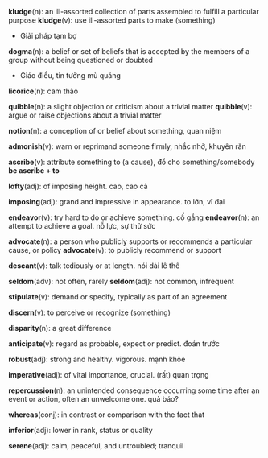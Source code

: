 **kludge**(n): an ill-assorted collection of parts assembled to fulfill a particular purpose
**kludge**(v): use ill-assorted parts to make (something)
- Giải pháp tạm bợ

**dogma**(n): a belief or set of beliefs that is accepted by the members of a group without being questioned or doubted
- Giáo điều, tin tưởng mù quáng

**licorice**(n): cam thảo

**quibble**(n): a slight objection or criticism about a trivial matter
**quibble**(v): argue or raise objections about a trivial matter

**notion**(n): a conception of or belief about something, quan niệm

**admonish**(v): warn or reprimand someone firmly, nhắc nhở, khuyên răn

**ascribe**(v): attribute something to (a cause), đổ cho something/somebody
**be ascribe + to**

**lofty**(adj): of imposing height. cao, cao cả

**imposing**(adj): grand and impressive in appearance. to lớn, vĩ đại

**endeavor**(v): try hard to do or achieve something. cố gắng
**endeavor**(n): an attempt to achieve a goal. nỗ lực, sự thử sức

**advocate**(n): a person who publicly supports or recommends a particular cause, or policy
**advocate**(v): to publicly recommend or support

**descant**(v): talk tediously or at length. nói dài lê thê

**seldom**(adv): not often, rarely
**seldom**(adj): not common, infrequent

**stipulate**(v): demand or specify, typically as part of an agreement

**discern**(v): to perceive or recognize (something)

**disparity**(n): a great difference

**anticipate**(v): regard as probable, expect or predict. đoán trước

**robust**(adj): strong and healthy. vigorous. mạnh khỏe

**imperative**(adj): of vital importance, crucial. (rất) quan trọng

**repercussion**(n): an unintended consequence occurring some time after an event or action, often an unwelcome one. quả báo?

**whereas**(conj): in contrast or comparison with the fact that

**inferior**(adj): lower in rank, status or quality

**serene**(adj): calm, peaceful, and untroubled; tranquil


